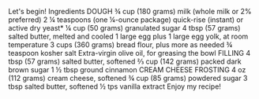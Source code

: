 Let's begin!
Ingredients
DOUGH
¾ cup (180 grams) milk (whole milk or 2% preferred)
2 ¼ teaspoons (one ¼-ounce package) quick-rise (instant) or active dry yeast*
¼ cup (50 grams) granulated sugar
4 tbsp (57 grams) salted butter, melted and cooled
1 large egg plus 1 large egg yolk, at room temperature
3 cups (360 grams) bread flour, plus more as needed
¾ teaspoon kosher salt
Extra-virgin olive oil, for greasing the bowl
FILLING
4 tbsp (57 grams) salted butter, softened
⅔ cup (142 grams) packed dark brown sugar
1 ½ tbsp ground cinnamon
CREAM CHEESE FROSTING
4 oz (112 grams) cream cheese, softened
¾ cup (85 grams) powdered sugar
3 tbsp salted butter, softened
½ tps vanilla extract
Enjoy my recipe!
